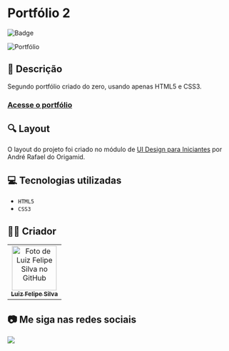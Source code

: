 # Portfólio 2

![Badge](http://img.shields.io/static/v1?label=STATUS&message=CONCLUIDO&color=GREEN&style=for-the-badge)             

<img src="https://github.com/luizfelipe9627/portfolio2/blob/main/assets/video/portfolio2.gif" alt="Portfólio">

## 📄 Descrição

Segundo portfólio criado do zero, usando apenas HTML5 e CSS3.

### <a href="https://luizfelipe9627.github.io/portfolio2">Acesse o portfólio</a>

## 🔍 Layout
O layout do projeto foi criado no módulo de <a href="https://www.origamid.com/curso/ui-design-para-iniciantes/" target="_blank">UI Design para Iniciantes</a> por André Rafael do Origamid.

## 💻 Tecnologias utilizadas

- ``HTML5``
- ``CSS3``

## 🧑‍💻 Criador

<table>
  <tr>
    <td align="center">
      <a href="https://github.com/luizfelipe9627">
        <img src="https://github.com/luizfelipe9627.png" width="100px;" alt="Foto de Luiz Felipe Silva no GitHub"/><br>
        <sub>
          <b>Luiz Felipe Silva</b>
        </sub>
      </a>
    </td>
  </tr>
</table>

## 📷 Me siga nas redes sociais<br>

<p align="left">
  <a href="https://www.linkedin.com/in/luizfelipe9627/" target="_blank"><img src="https://img.shields.io/badge/-LinkedIn-%230077B5?style=for-the-badge&logo=linkedin&logoColor=white"></a>
</p>

